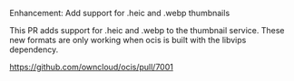Enhancement: Add support for .heic and .webp thumbnails

This PR adds support for .heic and .webp to the thumbnail service. These new formats are only working when ocis is built with the libvips dependency.

https://github.com/owncloud/ocis/pull/7001
